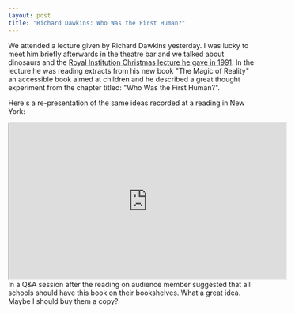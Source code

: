 ```yaml
--- 
layout: post
title: "Richard Dawkins: Who Was the First Human?"
---
```

We attended a lecture given by Richard Dawkins yesterday. 
I was lucky to meet him briefly afterwards in the theatre bar and we talked about dinosaurs and the [Royal Institution Christmas lecture he gave in 1991](http://en.wikipedia.org/wiki/Growing_Up_in_the_Universe).
In the lecture he was reading extracts from his new book "The Magic of Reality" an accessible book aimed at children 
and he described a great thought experiment from the chapter titled: "Who Was the First Human?". 

Here's a re-presentation of the same ideas recorded at a reading in New York: 

<iframe src="http://www.youtube.com/embed/j4ClZROoyNM" height="315" width="560"></iframe>
In a Q&A session after the reading on audience member suggested that all schools should have this book on their bookshelves. 
What a great idea. Maybe I should buy them a copy?
